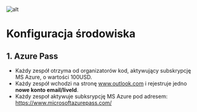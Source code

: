 ![alt](http://devcamp.pl/wp-content/uploads/2016/02/devcamp_logo.png)

# Konfiguracja środowiska

## 1. Azure Pass

- Każdy zespół otrzyma od organizatorów kod, aktywujący subskrypcję MS Azure, o wartości 100USD.
- Każdy zespół wchodzi na stronę www.outlook.com i rejestruje jedno **__nowe konto email/liveId__**.
- Każdy zespoł aktywuje subksrypcję MS Azure pod adresem: https://www.microsoftazurepass.com/ 

